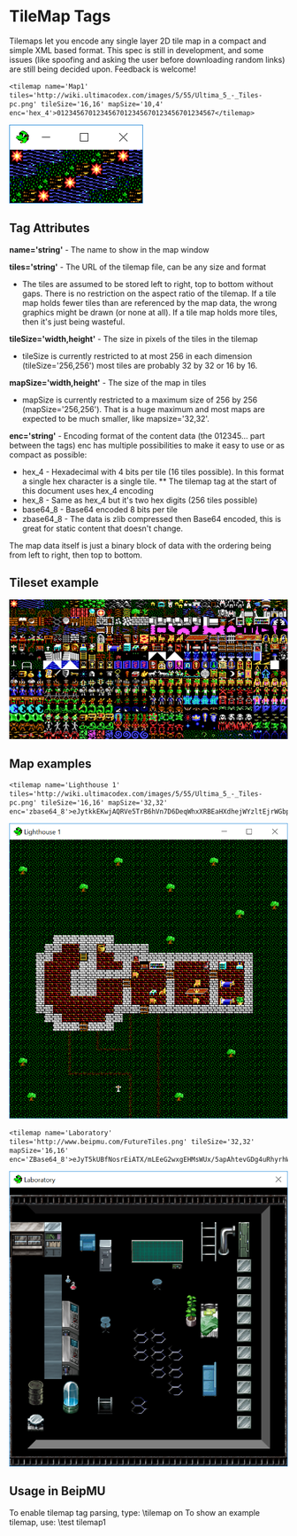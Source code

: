 # TileMap Tags

Tilemaps let you encode any single layer 2D tile map in a compact and simple XML based format. This spec is still in development, and some issues (like spoofing and asking the user before downloading random links) are still being decided upon. Feedback is welcome!

```
<tilemap name='Map1' tiles='http://wiki.ultimacodex.com/images/5/55/Ultima_5_-_Tiles-pc.png' tileSize='16,16' mapSize='10,4' enc='hex_4'>0123456701234567012345670123456701234567</tilemap>
```

![Image of Map1](/images/TileMap1.png)

## Tag Attributes

**name='string'** - The name to show in the map window

**tiles='string'** - The URL of the tilemap file, can be any size and format
* The tiles are assumed to be stored left to right, top to bottom without gaps. There is no restriction on the aspect ratio of the tilemap. If a tile map holds fewer tiles than are referenced by the map data, the wrong graphics might be drawn (or none at all). If a tile map holds more tiles, then it's just being wasteful.

**tileSize='width,height'** - The size in pixels of the tiles in the tilemap
* tileSize is currently restricted to at most 256 in each dimension (tileSize='256,256') most tiles are probably 32 by 32 or 16 by 16.

**mapSize='width,height'** - The size of the map in tiles
* mapSize is currently restricted to a maximum size of 256 by 256 (mapSize='256,256'). That is a huge maximum and most maps are expected to be much smaller, like mapsize='32,32'.

**enc='string'** - Encoding format of the content data (the 012345... part between the tags)
 enc has multiple possibilities to make it easy to use or as compact as possible:

* hex_4 - Hexadecimal with 4 bits per tile (16 tiles possible). In this format a single hex character is a single tile.
** The tilemap tag at the start of this document uses hex_4 encoding
* hex_8 - Same as hex_4 but it's two hex digits (256 tiles possible)
* base64_8 - Base64 encoded 8 bits per tile
* zbase64_8 - The data is zlib compressed then Base64 encoded, this is great for static content that doesn't change.

The map data itself is just a binary block of data with the ordering being from left to right, then top to bottom.

## Tileset example

![Image of the tileset](/images/Ultima5.png)

## Map examples

```
<tilemap name='Lighthouse 1' tiles='http://wiki.ultimacodex.com/images/5/55/Ultima_5_-_Tiles-pc.png' tileSize='16,16' mapSize='32,32' enc='zbase64_8'>eJytkkEKwjAQRVe5TrB6hVn7D6DeqWhxXRBEaHXdhejWYzltEjrWGbpoPjT54f2ZDiHO5ZPXrFeCi3pnajjbK+N/EGT1BYiAq8j8YfoMmSekEmdMQ2hLl/2hN2/c6SZ5rCjZdhSXCU+IzZHQtArn73ECVa8zJvVB7Mq4NO0Ocv4wIzpl/hQACj5s9PvrC53FE1jEVyzBvdyLMarXr4Ms/juGpVrl4r0Ebj/Mmf4a/wJ4Ll9p</tilemap>
```

![Image of Lighthouse](/images/LightHouse.png)

```
<tilemap name='Laboratory' tiles='http://www.beipmu.com/FutureTiles.png' tileSize='32,32' mapSize='16,16' enc='ZBase64_8'>eJyT5kUBfNosrEiATX/mLEeG2wxgEHMsWUx/5apAhtevGDg4uRhyrhWL6WuDZH4xSEhKMdQwNID4WotBQsYgAsKfDtG+eyeUv5xBF8Q/fRLKD2WwZbh8mYHhJlyeAci/DNe/nQEswHAHzI9lSAcbd5nhDZhfy9DOEM1whAFm31cGBADxVVSRgJq+jy8K8AMAsu0ywg</tilemap>
```

![Image of Laboratory](/images/Laboratory.png)

## Usage in BeipMU

To enable tilemap tag parsing, type: \tilemap on
To show an example tilemap, use: \test tilemap1

